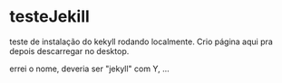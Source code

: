 # testeJekill
teste de instalação do kekyll rodando localmente. Crio página aqui pra depois descarregar no desktop.

errei o nome, deveria ser "jekyll" com Y, ... 
